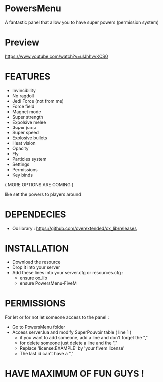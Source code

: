 # PowersMenu
A fantastic panel that allow you to have super powers (permission system)

# Preview

https://www.youtube.com/watch?v=uIJhhvvKCS0

# FEATURES

- Invincibility
- No ragdoll
- Jedi Force (not from me)
- Force field
- Magnet mode
- Super strength
- Expolsive melee
- Super jump
- Super speed
- Explosive bullets
- Heat vision
- Opacity
- Fly
- Particles system
- Settings
- Permissions
- Key binds

( MORE OPTIONS ARE COMING )

like set the powers to players around

# DEPENDECIES

- Ox library : https://github.com/overextended/ox_lib/releases

# INSTALLATION

- Download the resource
- Drop it into your server
- Add these lines into your server.cfg or resources.cfg :
  - ensure ox_lib
  - ensure PowersMenu-FiveM
  
# PERMISSIONS

For let or for not let someone access to the panel : 
  
  - Go to PowersMenu folder
  - Access server.lua and modify SuperPouvoir table ( line 1 )
    - if you want to add someone, add a line and don't forget the ","
    - for delete someone just delete a line and the ","
    - Replace 'license:EXAMPLE' by 'your fivem license'
    - The last id can't have a ","

# HAVE MAXIMUM OF FUN GUYS !
